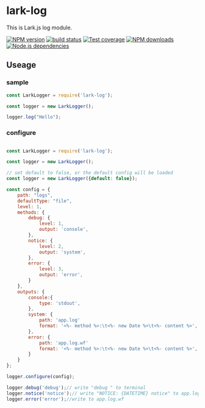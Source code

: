 # lark-log

This is Lark.js log module.

[![NPM version][npm-image]][npm-url]
[![build status][travis-image]][travis-url]
[![Test coverage][coveralls-image]][coveralls-url]
[![NPM downloads][downloads-image]][npm-url]
[![Node.js dependencies][david-image]][david-url]

## Useage

### sample 

```javascript
const LarkLogger = require('lark-log');

const logger = new LarkLogger();

logger.log("Hello");
```

### configure

```javascript

const LarkLogger = require('lark-log');

const logger = new LarkLogger();

// set default to false, or the default config will be loaded
const logger = new LarkLogger({default: false});

const config = {
    path: "logs",
    defaultType: "file",
    level: 1,
    methods: {
        debug: {
            level: 1,
            output: 'console',
        },
        notice: {
            level: 2,
            output: 'system',
        },
        error: {
            level: 3,
            output: 'error',
        }
    },
    outputs: {
        console:{
            type: 'stdout',
        },
        system: {
            path: 'app.log'
            format: '<%- method %>:\t<%- new Date %>\t<%- content %>',
        },
        error: {
            path: 'app.log.wf'
            format: '<%- method %>:\t<%- new Date %>\t<%- content %>',
        }
    }
};

logger.configure(config);

logger.debug('debug');// write "debug " to terminal
logger.notice('notice');// write "NOTICE: {DATETIME} notice" to app.log, {DATETIME} is in "YYYY-MM-DD HH:II:SS" style
logger.error('error');//write to app.log.wf
```

[npm-image]: https://img.shields.io/npm/v/lark-log.svg?style=flat-square
[npm-url]: https://npmjs.org/package/lark-log
[travis-image]: https://img.shields.io/travis/larkjs/lark-log/master.svg?style=flat-square
[travis-url]: https://travis-ci.org/larkjs/lark-log
[downloads-image]: https://img.shields.io/npm/dm/lark-log.svg?style=flat-square
[david-image]: https://img.shields.io/david/larkjs/lark-log.svg?style=flat-square
[david-url]: https://david-dm.org/larkjs/lark-log
[coveralls-image]: https://img.shields.io/codecov/c/github/larkjs/lark-log.svg?style=flat-square
[coveralls-url]: https://codecov.io/github/larkjs/lark-log

